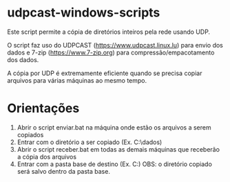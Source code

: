 # udpcast-windows-scripts
Este script permite a cópia de diretórios inteiros pela rede usando UDP.

O script faz uso do UDPCAST (https://www.udpcast.linux.lu) para envio dos dados e 7-zip (https://www.7-zip.org) para compressão/empacotamento dos dados.

A cópia por UDP é extremamente eficiente quando se precisa copiar arquivos para várias máquinas ao mesmo tempo.

# Orientações
1) Abrir o script enviar.bat na máquina onde estão os arquivos a serem copiados
2) Entrar com o diretório a ser copiado (Ex. C:\dados)
3) Abrir o script receber.bat em todas as demais máquinas que receberão a cópia dos arquivos
4) Entrar com a pasta base de destino (Ex. C:\)
OBS: o diretório copiado será salvo dentro da pasta base.

